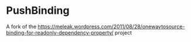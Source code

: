 # PushBinding
A fork of the https://meleak.wordpress.com/2011/08/28/onewaytosource-binding-for-readonly-dependency-property/ project
